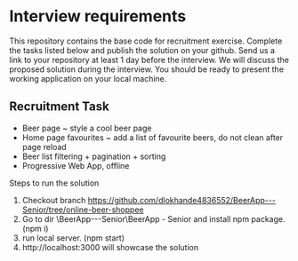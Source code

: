 # Interview requirements

This repository contains the base code for recruitment exercise. Complete the tasks listed below and publish the solution on your github. Send us a link to your repository at least 1 day before the interview. 
We will discuss the proposed solution during the interview. You should be ready to present the working application on your local machine.

## Recruitment Task

- Beer page ~ style a cool beer page
- Home page favourites ~ add a list of favourite beers, do not clean after page reload
- Beer list filtering + pagination + sorting
- Progressive Web App, offline


Steps to run the solution

1. Checkout branch https://github.com/dlokhande4836552/BeerApp---Senior/tree/online-beer-shoppee
2. Go to dir \BeerApp---Senior\BeerApp - Senior and install npm package. (npm i)
3. run local server. (npm start)
4. http://localhost:3000 will showcase the solution